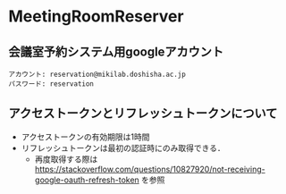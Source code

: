 # MeetingRoomReserver

## 会議室予約システム用googleアカウント
```
アカウント: reservation@mikilab.doshisha.ac.jp
パスワード: reservation
```
## アクセストークンとリフレッシュトークンについて
- アクセストークンの有効期限は1時間
- リフレッシュトークンは最初の認証時にのみ取得できる．
    - 再度取得する際は https://stackoverflow.com/questions/10827920/not-receiving-google-oauth-refresh-token を参照
